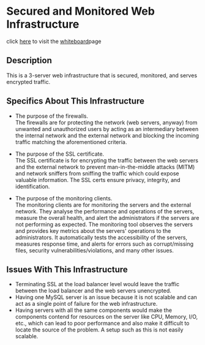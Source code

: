 # Secured and Monitored Web Infrastructure

click [here](https://miro.com/app/board/uXjVMZBZwZs=/?share_link_id=598126190267) to visit the [whiteboard](https://miro.com/app/board/uXjVMZBZwZs=/?share_link_id=598126190267)page

## Description

This is a 3-server web infrastructure that is secured, monitored, and serves encrypted traffic.

## Specifics About This Infrastructure

* The purpose of the firewalls.<br/>The firewalls are for protecting the network (web servers, anyway) from unwanted and unauthorized users by acting as an intermediary between the internal network and the external network and blocking the incoming traffic matching the aforementioned criteria.

* The purpose of the SSL certificate.<br/>The SSL certificate is for encrypting the traffic between the web servers and the external network to prevent man-in-the-middle attacks (MITM) and network sniffers from sniffing the traffic which could expose valuable information. The SSL certs ensure privacy, integrity, and identification.

* The purpose of the monitoring clients.<br/>The monitoring clients are for monitoring the servers and the external network. They analyse the performance and operations of the servers, measure the overall health, and alert the administrators if the servers are not performing as expected. The monitoring tool observes the servers and provides key metrics about the servers' operations to the administrators. It automatically tests the accessibility of the servers, measures response time, and alerts for errors such as corrupt/missing files, security vulnerabilities/violations, and many other issues.

## Issues With This Infrastructure
* Terminating SSL at the load balancer level would leave the traffic between the load balancer and the web servers unencrypted.
* Having one MySQL server is an issue because it is not scalable and can act as a single point of failure for the web infrastructure.
* Having servers with all the same components would make the components contend for resources on the server like CPU, Memory, I/O, etc., which can lead to poor performance and also make it difficult to locate the source of the problem. A setup such as this is not easily scalable.
